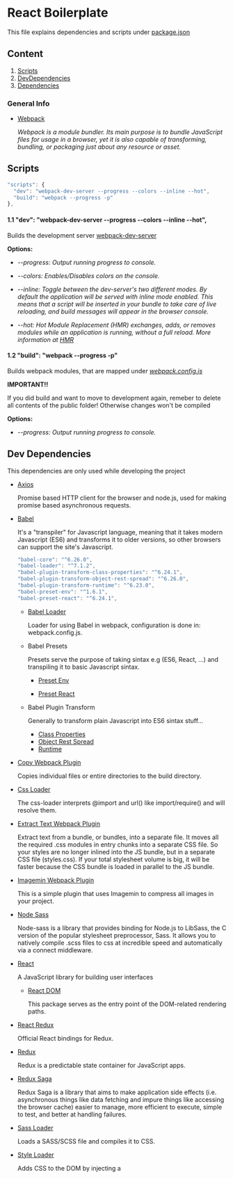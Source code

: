 # React Boilerplate

This file explains dependencies and scripts under [package.json](package.json)

## Content

1. [Scripts](#scripts)
2. [DevDependencies](#dev-dependencies)
3. [Dependencies](#dependencies)

### General Info

 * [Webpack](https://webpack.js.org/concepts/)
  
    *Webpack is a module bundler. Its main purpose is to bundle JavaScript files for usage in a browser, yet it is also capable of           transforming, bundling, or packaging just about any resource or asset.*

## Scripts

```javascript
"scripts": {
  "dev": "webpack-dev-server --progress --colors --inline --hot",
  "build": "webpack --progress -p"
},
```

#### 1.1 "dev": "webpack-dev-server --progress --colors --inline --hot",

  Builds the development server [webpack-dev-server](https://webpack.js.org/configuration/dev-server/)
   
  **Options:**
  
 * *--progress: Output running progress to console.*
  
 * *--colors: Enables/Disables colors on the console.*
  
*  *--inline: Toggle between the dev-server's two different modes. By default the application will be served with inline mode enabled. This means that a script will be inserted in your bundle to take care of live reloading, and build messages will appear in the browser console.*
            
* *--hot: Hot Module Replacement (HMR) exchanges, adds, or removes modules while an application is running, without a full reload.
        More information at [HMR](https://webpack.js.org/concepts/hot-module-replacement/)*
        

#### 1.2  "build": "webpack --progress -p"
  
  Builds webpack modules, that are mapped under *[webpack.config.js](webpack.config.js)*
  
  **IMPORTANT!!**
  
   If you did build and want to move to development again, remeber to delete all contents of the public folder! Otherwise changes won't be compiled
 
  **Options:**
  
  * *--progress: Output running progress to console.*
  
  
## Dev Dependencies

  This dependencies are only used while developing the project
  
  * [Axios](https://github.com/axios/axios)
  
      Promise based HTTP client for the browser and node.js, used for making promise based asynchronous requests.
  
  * [Babel](https://babeljs.io/)
  
      It's a "transpiler" for Javascript language, meaning that it takes modern Javascript (ES6) and transforms it to older versions, so      other browsers can support the site's Javascript.
  
    ```javascript
    "babel-core": "^6.26.0",
    "babel-loader": "^7.1.2",
    "babel-plugin-transform-class-properties": "^6.24.1",
    "babel-plugin-transform-object-rest-spread": "^6.26.0",
    "babel-plugin-transform-runtime": "^6.23.0",
    "babel-preset-env": "^1.6.1",
    "babel-preset-react": "^6.24.1",
    ```
    
     * [Babel Loader](https://github.com/babel/babel-loader)
        
        Loader for using Babel in webpack, configuration is done in: webpack.config.js.
      
     * Babel Presets
       
       Presets serve the purpose of taking sintax e.g (ES6, React, ...) and transpiling it to basic Javascript sintax.
       
       * [Preset Env](https://github.com/babel/babel/tree/master/packages/babel-preset-env)
       
       * [Preset React](https://babeljs.io/docs/plugins/preset-react/)
       
     * Babel Plugin Transform
       
       Generally to transform plain Javascript into ES6 sintax stuff...
       
       * [Class Properties](https://babeljs.io/docs/plugins/transform-class-properties/)
       * [Object Rest Spread](https://babeljs.io/docs/plugins/transform-object-rest-spread/)
       * [Runtime](https://www.npmjs.com/package/babel-plugin-transform-runtime)
         
        
      
       
* [Copy Webpack Plugin](https://github.com/webpack-contrib/copy-webpack-plugin)
  
  Copies individual files or entire directories to the build directory.
        
* [Css Loader](https://github.com/webpack-contrib/css-loader)
     
  The css-loader interprets @import and url() like import/require() and will resolve them.
        
* [Extract Text Webpack Plugin](https://github.com/webpack-contrib/extract-text-webpack-plugin)
       
  Extract text from a bundle, or bundles, into a separate file. It moves all the required .css modules in entry chunks into a    separate CSS file. So your styles are no longer inlined into the JS bundle, but in a separate CSS file (styles.css). If your total stylesheet volume is big, it will be faster because the CSS bundle is loaded in parallel to the JS bundle.
  
* [Imagemin Webpack Plugin](https://github.com/Klathmon/imagemin-webpack-plugin)
  
  This is a simple plugin that uses Imagemin to compress all images in your project.

* [Node Sass](https://github.com/sass/node-sass)

  Node-sass is a library that provides binding for Node.js to LibSass, the C version of the popular stylesheet preprocessor, Sass.
It allows you to natively compile .scss files to css at incredible speed and automatically via a connect middleware.
  
* [React](https://reactjs.org/)
  
  A JavaScript library for building user interfaces
  
  * [React DOM](https://www.npmjs.com/package/react-dom)
  
    This package serves as the entry point of the DOM-related rendering paths.
  
* [React Redux](https://github.com/reactjs/react-redux)
    
  Official React bindings for Redux.
    
 * [Redux](https://redux.js.org/)
    
   Redux is a predictable state container for JavaScript apps.
      
 * [Redux Saga](https://github.com/redux-saga/redux-saga)
  
    Redux Saga is a library that aims to make application side effects (i.e. asynchronous things like data fetching and impure things like accessing the browser cache) easier to manage, more efficient to execute, simple to test, and better at handling failures.
    
* [Sass Loader](https://github.com/webpack-contrib/sass-loader)
   
  Loads a SASS/SCSS file and compiles it to CSS.
    
 * [Style Loader](https://github.com/webpack-contrib/style-loader)
   
   Adds CSS to the DOM by injecting a <style> tag
  
 * [Webpack Dev Server](https://webpack.js.org/configuration/dev-server/)
  
    Webpack development server 
    
## Dependencies

  This are needed dependencies on production
  
  * [Boostrap](https://getbootstrap.com/)
    
    Bootstrap is an open source toolkit for developing with HTML, CSS, and JS. Quickly prototype your ideas or build your entire app with our Sass variables and mixins, responsive grid system, extensive prebuilt components, and powerful plugins built on jQuery.

  * [React Router Dom](https://reacttraining.com/react-router/web)
    
    Manages application routing, see the docs for more info.
    
  * [React Router Redux](https://github.com/reactjs/react-router-redux)
  
    You're a smart person. You use Redux to manage your application state. You use React Router to do routing. Good boi. But the two libraries don't coordinate. You want to do time travel with your application state, but React Router doesn't navigate between pages when you replay actions. It controls an important part of application state: the URL.
  
  * [Reacstrap](http://reactstrap.github.io/)
  
    Stateless React Components for Bootstrap 4.
    
  * [Redux Logger](https://github.com/evgenyrodionov/redux-logger)
    
    LogRocket is a production Redux logging tool that lets you replay problems as if they happened in your own browser. Instead of guessing why errors happen, or asking users for screenshots and log dumps, LogRocket lets you replay Redux actions + state, network requests, console logs, and see a video of what the user saw.

